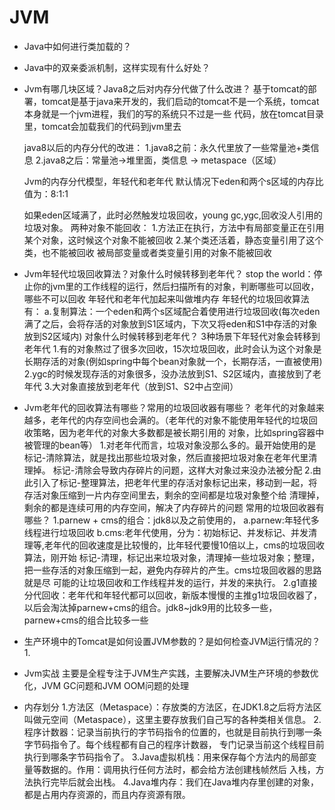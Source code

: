 # JVM
- Java中如何进行类加载的？
- Java中的双亲委派机制，这样实现有什么好处？

- Jvm有哪几块区域？Java8之后对内存分代做了什么改进？
  基于tomcat的部署，tomcat是基于java来开发的，我们启动的tomcat不是一个系统，tomcat本身就是一个jvm进程，我们的写的系统只不过是一些
  代码，放在tomcat目录里，tomcat会加载我们的代码到jvm里去

  java8以后的内存分代的改进：
  1.java8之前：永久代里放了一些常量池+类信息
  2.java8之后：常量池->堆里面，类信息 -> metaspace（区域）

  Jvm的内存分代模型，年轻代和老年代
  默认情况下eden和两个s区域的内存比值为：8:1:1

  如果eden区域满了，此时必然触发垃圾回收，young gc,ygc,回收没人引用的垃圾对象。
  两种对象不能回收：
  1.方法正在执行，方法中有局部变量正在引用某个对象，这时候这个对象不能被回收
  2.某个类还活着，静态变量引用了这个类，也不能被回收
  被局部变量或者类变量引用的对象不能被回收

- Jvm年轻代垃圾回收算法？对象什么时候转移到老年代？
  stop the world：停止你的jvm里的工作线程的运行，然后扫描所有的对象，判断哪些可以回收，哪些不可以回收
  年轻代和老年代加起来叫做堆内存
  年轻代的垃圾回收算法有：
  a.复制算法：一个eden和两个s区域配合着使用进行垃圾回收(每次eden满了之后，会将存活的对象放到S1区域内，下次又将eden和S1中存活的对象
    放到S2区域内)
  对象什么时候转移到老年代？
  3种场景下年轻代对象会转移到老年代
  1.有的对象熬过了很多次回收，15次垃圾回收，此时会认为这个对象是长期存活的对象(例如spring中每个bean对象就一个，长期存活，一直被使用)
  2.ygc的时候发现存活的对象很多，没办法放到S1、S2区域内，直接放到了老年代
  3.大对象直接放到老年代（放到S1、S2中占空间）

- Jvm老年代的回收算法有哪些？常用的垃圾回收器有哪些？
  老年代的对象越来越多，老年代的内存空间也会满的。（老年代的对象不能使用年轻代的垃圾回收策略，因为老年代的对象大多数都是被长期引用的
  对象，比如spring容器中被管理的bean等）
  1.对老年代而言，垃圾对象没那么多的。最开始使用的是标记-清除算法，就是找出那些垃圾对象，然后直接把垃圾对象在老年代里清理掉。
    标记-清除会导致内存碎片的问题，这样大对象过来没办法被分配
  2.由此引入了标记-整理算法，把老年代里的存活对象标记出来，移动到一起，将存活对象压缩到一片内存空间里去，剩余的空间都是垃圾对象整个给
    清理掉，剩余的都是连续可用的内存空间，解决了内存碎片的问题
  常用的垃圾回收器有哪些？
  1.parnew + cms的组合：jdk8以及之前使用的，
    a.parnew:年轻代多线程进行垃圾回收
    b.cms:老年代使用，分为：初始标记、并发标记、并发清理等,老年代的回收速度是比较慢的，比年轻代要慢10倍以上，cms的垃圾回收算法，刚开始
      标记-清理，标记出来垃圾对象，清理掉一些垃圾对象；整理，把一些存活的对象压缩到一起，避免内存碎片的产生。cms垃圾回收器的思路就是尽
      可能的让垃圾回收和工作线程并发的运行，并发的来执行。
  2.g1直接分代回收：老年代和年轻代都可以回收，新版本慢慢的主推g1垃圾回收器了，以后会淘汰掉parnew+cms的组合。jdk8~jdk9用的比较多一些，
    parnew+cms的组合比较多一些

- 生产环境中的Tomcat是如何设置JVM参数的？是如何检查JVM运行情况的？
  1.

- Jvm实战
  主要是全程专注于JVM生产实践，主要解决JVM生产环境的参数优化，JVM GC问题和JVM OOM问题的处理

- 内存划分
  1.方法区（Metaspace）：存放类的方法区，在JDK1.8之后将方法区叫做元空间（Metaspace），这里主要存放我们自己写的各种类相关信息。
  2.程序计数器：记录当前执行的字节码指令的位置的，也就是目前执行到哪一条字节码指令了。每个线程都有自己的程序计数器，
        专门记录当前这个线程目前执行到哪条字节码指令了。
  3.Java虚拟机栈：用来保存每个方法内的局部变量等数据的。作用：调用执行任何方法时，都会给方法创建栈帧然后
         入栈，方法执行完毕后就会出栈。
  4.Java堆内存：我们在Java堆内存里创建的对象，都是占用内存资源的，而且内存资源有限。





